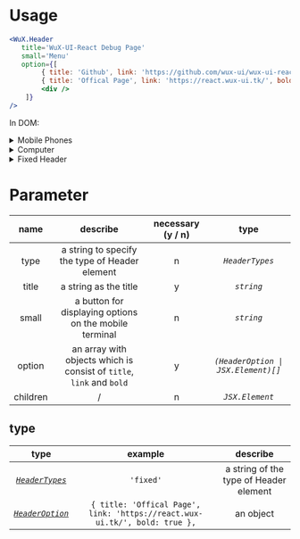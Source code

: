 # Usage

```jsx
<WuX.Header
   title='WuX-UI-React Debug Page'
   small='Menu'
   option={[
        { title: 'Github', link: 'https://github.com/wux-ui/wux-ui-react-docs' },
        { title: 'Offical Page', link: 'https://react.wux-ui.tk/', bold: true },
        <div />
    ]}
/>
```

In DOM: 
<details>
<summary>Mobile Phones</summary>

```wux-jsx-phone
<WuX.Header
    title='WuX-UI-React Debug Page'
    small='Menu'
    option={[
        { title: 'Github', link: 'https://github.com/wux-ui/wux-ui-react-docs' },
        { title: 'Offical Page', link: 'https://react.wux-ui.tk/', bold: true },
        <div />
    ]}
/>
:wux-jsx-phone
```

</details>

<details>
<summary>Computer</summary>

```wux-jsx-full
<WuX.Header
    title='WuX-UI-React Debug Page'
    small='Menu'
    option={[
        { title: 'Github', link: 'https://github.com/wux-ui/wux-ui-react-docs' },
        { title: 'Offical Page', link: 'https://react.wux-ui.tk/', bold: true },
        <div />
    ]}
/>
:wux-jsx-full
```

</details>

<details>
<summary>Fixed Header</summary>

```wux-jsx-full
<WuX.Header
    title='Fixed Header'
    small='Menu'
    option={[
        { title: 'Github', link: 'https://github.com/wux-ui/wux-ui-react-docs' },
        { title: 'Offical Page', link: 'https://react.wux-ui.tk/', bold: true },
    ]}
    type='fixed'
/>
:wux-jsx-full
```

</details>

# Parameter

name|describe|necessary (y / n)|type
:-:|:-:|:-:|:-:
type|a string to specify the type of Header element|n|*`HeaderTypes`*
title|a string as the title|y|*`string`*
small|a button for displaying options on the mobile terminal|n|*`string`*
option|an array with objects which is consist of `title`, `link` and `bold`|y|*`(HeaderOption \| JSX.Element)[]`*
children|/|n|*`JSX.Element`*

## type

type|example|describe
:-:|:-:|:-:
[*`HeaderTypes`*](../Types/Header.md#headertypes)|`'fixed'`|a string of the type of Header element
[*`HeaderOption`*](../Types/Header.md#headeroption)|`{ title: 'Offical Page', link: 'https://react.wux-ui.tk/', bold: true },`|an object